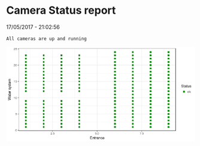 Camera Status report
================
17/05/2017 - 21:02:56

    All cameras are up and running

![](camreport_files/figure-markdown_github/unnamed-chunk-2-1.png)
